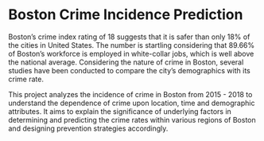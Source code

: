 # Boston Crime Incidence Prediction

Boston’s crime index rating of 18 suggests that it is safer than only 18% of the cities in United States. The number is startling considering that 89.66% of Boston’s workforce is employed in white-collar jobs, which is well above the national average. Considering the nature of crime in Boston, several studies have been conducted to compare the city’s demographics with its crime rate.

This project analyzes the incidence of crime in Boston from 2015 - 2018 to understand the dependence of crime upon location, time and demographic attributes. It aims to explain the significance of underlying factors in determining and predicting the crime rates within various regions of Boston and designing prevention strategies accordingly.
